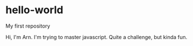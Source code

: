 # hello-world
My first repository

Hi, I'm Arn.
I'm trying to master javascript. Quite a challenge, but kinda fun.
